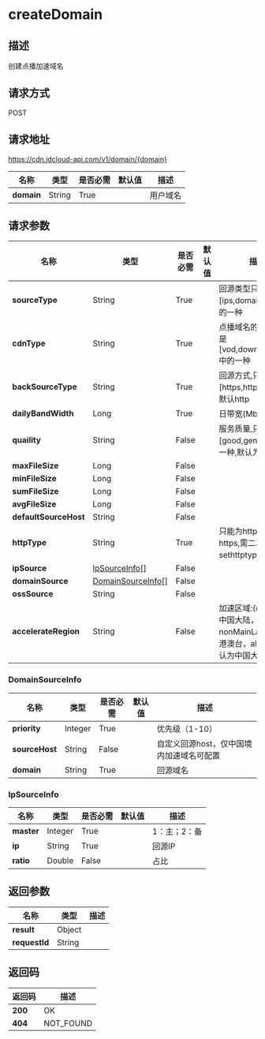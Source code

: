 # createDomain


## 描述
创建点播加速域名

## 请求方式
POST

## 请求地址
https://cdn.jdcloud-api.com/v1/domain/{domain}

|名称|类型|是否必需|默认值|描述|
|---|---|---|---|---|
|**domain**|String|True| |用户域名|

## 请求参数
|名称|类型|是否必需|默认值|描述|
|---|---|---|---|---|
|**sourceType**|String|True| |回源类型只能是[ips,domain,oss]中的一种|
|**cdnType**|String|True| |点播域名的类型只能是[vod,download,web]中的一种|
|**backSourceType**|String|True| |回源方式,只能是[https,http]中的一种,默认http|
|**dailyBandWidth**|Long|True| |日带宽(Mbps)|
|**quaility**|String|False| |服务质量,只能是[good,general]中的一种,默认为good|
|**maxFileSize**|Long|False| | |
|**minFileSize**|Long|False| | |
|**sumFileSize**|Long|False| | |
|**avgFileSize**|Long|False| | |
|**defaultSourceHost**|String|False| | |
|**httpType**|String|True| |只能为http,如设置https,需二次调用sethttptype接口 |
|**ipSource**|[IpSourceInfo[]](#ipsourceinfo)|False| | |
|**domainSource**|[DomainSourceInfo[]](#domainsourceinfo)|False| | |
|**ossSource**|String|False| | |
|**accelerateRegion**|String|False| |加速区域:(mainLand:中国大陆，nonMainLand:海外加港澳台，all:全球)默认为中国大陆|

### <div id="DomainSourceInfo">DomainSourceInfo</div>
|名称|类型|是否必需|默认值|描述|
|---|---|---|---|---|
|**priority**|Integer|True| |优先级（1-10）|
|**sourceHost**|String|False| |自定义回源host，仅中国境内加速域名可配置|
|**domain**|String|True| |回源域名|
### <div id="IpSourceInfo">IpSourceInfo</div>
|名称|类型|是否必需|默认值|描述|
|---|---|---|---|---|
|**master**|Integer|True| |1：主；2：备|
|**ip**|String|True| |回源IP|
|**ratio**|Double|False| |占比|

## 返回参数
|名称|类型|描述|
|---|---|---|
|**result**|Object| |
|**requestId**|String| |


## 返回码
|返回码|描述|
|---|---|
|**200**|OK|
|**404**|NOT_FOUND|
